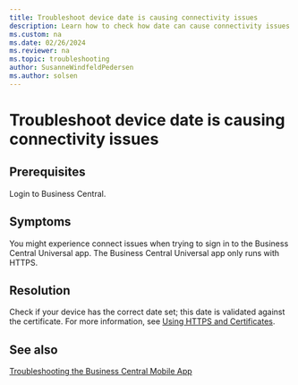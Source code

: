 ```yaml
---
title: Troubleshoot device date is causing connectivity issues
description: Learn how to check how date can cause connectivity issues.
ms.custom: na
ms.date: 02/26/2024
ms.reviewer: na
ms.topic: troubleshooting
author: SusanneWindfeldPedersen
ms.author: solsen
---
```


# Troubleshoot device date is causing connectivity issues

## Prerequisites

Login to Business Central.

## Symptoms

You might experience connect issues when trying to sign in to the Business Central Universal app. The Business Central Universal app only runs with HTTPS. 

## Resolution

Check if your device has the correct date set; this date is validated against the certificate. For more information, see [Using HTTPS and Certificates](/dynamics365/business-central/dev-itpro/developer/devenv-using-https-and-certificates-mobile-app).  
  
## See also

[Troubleshooting the Business Central Mobile App](/dynamics365/business-central/dev-itpro/developer/devenv-troubleshooting-the-mobile-app)